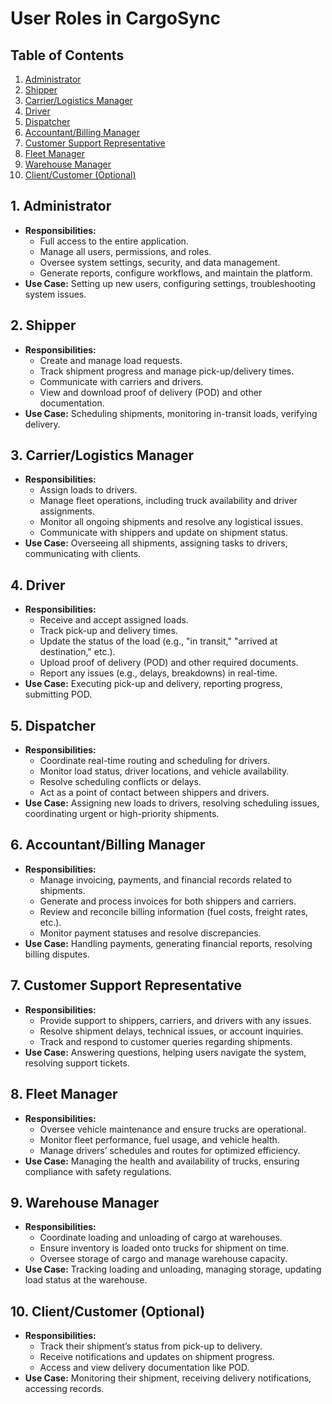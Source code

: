 # User Roles in CargoSync

## Table of Contents
1. [Administrator](#administrator)
2. [Shipper](#shipper)
3. [Carrier/Logistics Manager](#carrierlogistics-manager)
4. [Driver](#driver)
5. [Dispatcher](#dispatcher)
6. [Accountant/Billing Manager](#accountantbilling-manager)
7. [Customer Support Representative](#customer-support-representative)
8. [Fleet Manager](#fleet-manager)
9. [Warehouse Manager](#warehouse-manager)
10. [Client/Customer (Optional)](#clientcustomer-optional)

## 1. Administrator
- **Responsibilities:**
  - Full access to the entire application.
  - Manage all users, permissions, and roles.
  - Oversee system settings, security, and data management.
  - Generate reports, configure workflows, and maintain the platform.
- **Use Case:** Setting up new users, configuring settings, troubleshooting system issues.

## 2. Shipper
- **Responsibilities:**
  - Create and manage load requests.
  - Track shipment progress and manage pick-up/delivery times.
  - Communicate with carriers and drivers.
  - View and download proof of delivery (POD) and other documentation.
- **Use Case:** Scheduling shipments, monitoring in-transit loads, verifying delivery.

## 3. Carrier/Logistics Manager
- **Responsibilities:**
  - Assign loads to drivers.
  - Manage fleet operations, including truck availability and driver assignments.
  - Monitor all ongoing shipments and resolve any logistical issues.
  - Communicate with shippers and update on shipment status.
- **Use Case:** Overseeing all shipments, assigning tasks to drivers, communicating with clients.

## 4. Driver
- **Responsibilities:**
  - Receive and accept assigned loads.
  - Track pick-up and delivery times.
  - Update the status of the load (e.g., "in transit," "arrived at destination," etc.).
  - Upload proof of delivery (POD) and other required documents.
  - Report any issues (e.g., delays, breakdowns) in real-time.
- **Use Case:** Executing pick-up and delivery, reporting progress, submitting POD.

## 5. Dispatcher
- **Responsibilities:**
  - Coordinate real-time routing and scheduling for drivers.
  - Monitor load status, driver locations, and vehicle availability.
  - Resolve scheduling conflicts or delays.
  - Act as a point of contact between shippers and drivers.
- **Use Case:** Assigning new loads to drivers, resolving scheduling issues, coordinating urgent or high-priority shipments.

## 6. Accountant/Billing Manager
- **Responsibilities:**
  - Manage invoicing, payments, and financial records related to shipments.
  - Generate and process invoices for both shippers and carriers.
  - Review and reconcile billing information (fuel costs, freight rates, etc.).
  - Monitor payment statuses and resolve discrepancies.
- **Use Case:** Handling payments, generating financial reports, resolving billing disputes.

## 7. Customer Support Representative
- **Responsibilities:**
  - Provide support to shippers, carriers, and drivers with any issues.
  - Resolve shipment delays, technical issues, or account inquiries.
  - Track and respond to customer queries regarding shipments.
- **Use Case:** Answering questions, helping users navigate the system, resolving support tickets.

## 8. Fleet Manager
- **Responsibilities:**
  - Oversee vehicle maintenance and ensure trucks are operational.
  - Monitor fleet performance, fuel usage, and vehicle health.
  - Manage drivers’ schedules and routes for optimized efficiency.
- **Use Case:** Managing the health and availability of trucks, ensuring compliance with safety regulations.

## 9. Warehouse Manager
- **Responsibilities:**
  - Coordinate loading and unloading of cargo at warehouses.
  - Ensure inventory is loaded onto trucks for shipment on time.
  - Oversee storage of cargo and manage warehouse capacity.
- **Use Case:** Tracking loading and unloading, managing storage, updating load status at the warehouse.

## 10. Client/Customer (Optional)
- **Responsibilities:**
  - Track their shipment’s status from pick-up to delivery.
  - Receive notifications and updates on shipment progress.
  - Access and view delivery documentation like POD.
- **Use Case:** Monitoring their shipment, receiving delivery notifications, accessing records.
